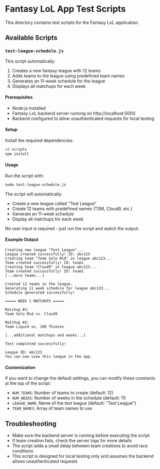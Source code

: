 # Fantasy LoL App Test Scripts

This directory contains test scripts for the Fantasy LoL application.

## Available Scripts

### `test-league-schedule.js`

This script automatically:
1. Creates a new fantasy league with 12 teams
2. Adds teams to the league using predefined team names
3. Generates an 11-week schedule for the league
4. Displays all matchups for each week

#### Prerequisites

- Node.js installed
- Fantasy LoL backend server running on http://localhost:5000
- Backend configured to allow unauthenticated requests for local testing

#### Setup

Install the required dependencies:

```bash
cd scripts
npm install
```

#### Usage

Run the script with:

```bash
node test-league-schedule.js
```

The script will automatically:
- Create a new league called "Test League"
- Create 12 teams with predefined names (TSM, Cloud9, etc.)
- Generate an 11-week schedule
- Display all matchups for each week

No user input is required - just run the script and watch the output.

#### Example Output

```
Creating new league "Test League"...
League created successfully! ID: abc123
Creating team "Team Solo Mid" in league abc123...
Team created successfully! ID: team1
Creating team "Cloud9" in league abc123...
Team created successfully! ID: team2
[...more teams...]

Created 12 teams in the league.
Generating 11 week schedule for league abc123...
Schedule generated successfully!

===== WEEK 1 MATCHUPS =====

Matchup #1:
Team Solo Mid vs. Cloud9

Matchup #2:
Team Liquid vs. 100 Thieves

[...additional matchups and weeks...]

Test completed successfully!

League ID: abc123
You can now view this league in the app.
```

#### Customization

If you want to change the default settings, you can modify these constants at the top of the script:
- `NUM_TEAMS`: Number of teams to create (default: 12)
- `NUM_WEEKS`: Number of weeks in the schedule (default: 11)
- `LEAGUE_NAME`: Name of the test league (default: "Test League")
- `TEAM_NAMES`: Array of team names to use

## Troubleshooting

- Make sure the backend server is running before executing the script
- If team creation fails, check the server logs for more details
- The script adds a small delay between team creations to avoid race conditions
- This script is designed for local testing only and assumes the backend allows unauthenticated requests
